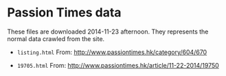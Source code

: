 Passion Times data
==================

These files are downloaded 2014-11-23 afternoon.
They represents the normal data crawled from the site.

 - `listing.html`
   From: http://www.passiontimes.hk/category/604/670

 - `19705.html`
   From: http://www.passiontimes.hk/article/11-22-2014/19750
